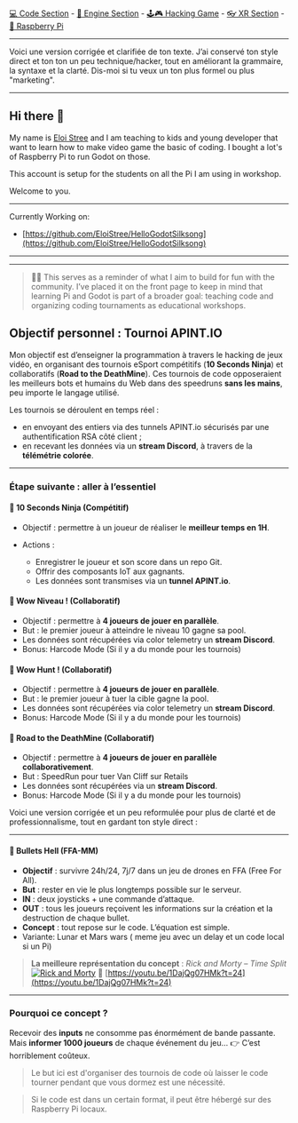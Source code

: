 [💻 Code Section](https://github.com/EloiStree/HelloGodotCode) - [🚂 Engine Section](https://github.com/EloiStree/HelloGodotEngineKeyword) - [🕹️🎮 Hacking Game](https://github.com/EloiStree/HelloGodotRemoteControlHub) - [👓 XR Section](https://github.com/EloiStree/HelloGodotXR)  - [🍓 Raspberry Pi](https://github.com/EloiStree/HelloRaspberryPi)

------------------------------


Voici une version corrigée et clarifiée de ton texte. J’ai conservé ton style direct et ton ton un peu technique/hacker, tout en améliorant la grammaire, la syntaxe et la clarté. Dis-moi si tu veux un ton plus formel ou plus "marketing".



---

  

## Hi there 👋

My name is [Eloi Stree](https://github.com/EloiStree) and I am teaching to kids and young developer that want to learn how to make video game the basic of coding.
I bought a lot's of Raspberry Pi to run Godot on those.

This account is setup for the students on all the Pi I am using in workshop.


Welcome to you.

---------------

Currently Working on:
- [https://github.com/EloiStree/HelloGodotSilksong](https://github.com/EloiStree/HelloGodotSilksong)




----------------------
---------------------

> 🚨🎯 This serves as a reminder of what I aim to build for fun with the community. I’ve placed it on the front page to keep in mind that learning Pi and Godot is part of a broader goal: teaching code and organizing coding tournaments as educational workshops.


## Objectif personnel : Tournoi APINT.IO

Mon objectif est d’enseigner la programmation à travers le hacking de jeux vidéo, en organisant des tournois eSport compétitifs (**10 Seconds Ninja**) et collaboratifs (**Road to the DeathMine**). Ces tournois de code opposeraient les meilleurs bots et humains du Web dans des speedruns **sans les mains**, peu importe le langage utilisé.

Les tournois se déroulent en temps réel :

* en envoyant des entiers via des tunnels APINT.io sécurisés par une authentification RSA côté client ;
* en recevant les données via un **stream Discord**, à travers de la **télémétrie colorée**.

---

### Étape suivante : aller à l’essentiel

#### 🔹 10 Seconds Ninja (Compétitif)

* Objectif : permettre à un joueur de réaliser le **meilleur temps en 1H**.
* Actions :

  * Enregistrer le joueur et son score dans un repo Git.
  * Offrir des composants IoT aux gagnants.
  * Les données sont transmises via un **tunnel APINT.io**.

#### 🔹 Wow Niveau ! (Collaboratif)

* Objectif : permettre à **4 joueurs de jouer en parallèle**.
* But : le premier joueur à atteindre le niveau 10 gagne sa pool.
* Les données sont récupérées via color telemetry un **stream Discord**.
* Bonus: Harcode Mode (Si il y a du monde pour les tournois)

#### 🔹 Wow Hunt ! (Collaboratif)

* Objectif : permettre à **4 joueurs de jouer en parallèle**.
* But : le premier joueur à tuer la cible gagne la pool.
* Les données sont récupérées via color telemetry un **stream Discord**.
* Bonus: Harcode Mode (Si il y a du monde pour les tournois)

#### 🔹 Road to the DeathMine (Collaboratif)

* Objectif : permettre à **4 joueurs de jouer en parallèle collaborativement**.
* But : SpeedRun pour tuer Van Cliff sur Retails
* Les données sont récupérées via un **stream Discord**.
* Bonus: Harcode Mode (Si il y a du monde pour les tournois)

Voici une version corrigée et un peu reformulée pour plus de clarté et de professionnalisme, tout en gardant ton style direct :

---


#### 🔹 Bullets Hell (FFA-MM)

* **Objectif** : survivre 24h/24, 7j/7 dans un jeu de drones en FFA (Free For All).
* **But** : rester en vie le plus longtemps possible sur le serveur.
* **IN** : deux joysticks + une commande d’attaque.
* **OUT** : tous les joueurs reçoivent les informations sur la création et la destruction de chaque bullet.
* **Concept** : tout repose sur le code. L’équation est simple.
* Variante: Lunar et Mars wars ( meme jeu avec un delay et un code local si un Pi)

> **La meilleure représentation du concept** : *Rick and Morty – Time Split*
> [![Rick and Morty](https://github.com/user-attachments/assets/f74c6d40-ecfd-4b9e-a00a-980cff6d5411)](https://youtu.be/1DajQg07HMk?t=24)
> 🔗 [https://youtu.be/1DajQg07HMk?t=24](https://youtu.be/1DajQg07HMk?t=24)

---

### Pourquoi ce concept ?

Recevoir des **inputs** ne consomme pas énormément de bande passante.
Mais **informer 1000 joueurs** de chaque événement du jeu…
👉 C’est horriblement coûteux.

> Le but ici est d'organiser des tournois de code où laisser le code tourner pendant que vous dormez est une nécessité.

> Si le code est dans un certain format, il peut être hébergé sur des Raspberry Pi locaux.




